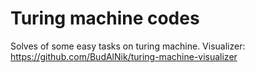 # Turing machine codes
Solves of some easy tasks on turing machine.
Visualizer:
https://github.com/BudAlNik/turing-machine-visualizer
